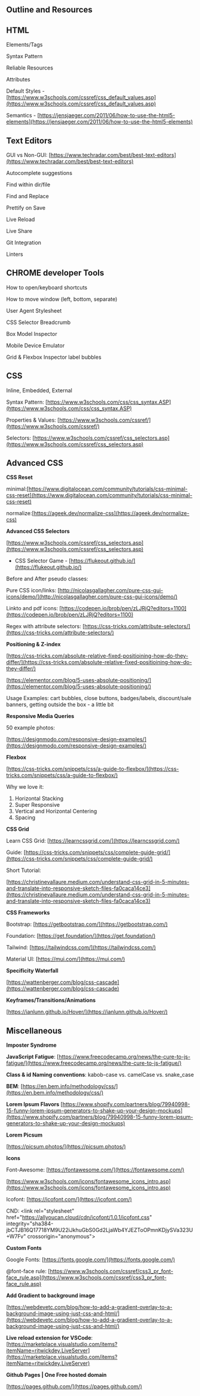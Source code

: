 ## **Outline and Resources**

## HTML

Elements/Tags

Syntax Pattern

Reliable Resources

Attributes

Default Styles - [https://www.w3schools.com/cssref/css_default_values.asp](https://www.w3schools.com/cssref/css_default_values.asp)

Semantics - [https://jensjaeger.com/2011/06/how-to-use-the-html5-elements](https://jensjaeger.com/2011/06/how-to-use-the-html5-elements)

## Text Editors

GUI vs Non-GUI: [https://www.techradar.com/best/best-text-editors](https://www.techradar.com/best/best-text-editors)

Autocomplete suggestions

Find within dir/file

Find and Replace

Prettify on Save

Live Reload

Live Share

Git Integration

Linters

## CHROME developer Tools

How to open/keyboard shortcuts

How to move window (left, bottom, separate)

User Agent Stylesheet

CSS Selector Breadcrumb

Box Model Inspector

Mobile Device Emulator

Grid & Flexbox Inspector label bubbles

## CSS

Inline, Embedded, External

Syntax Pattern: [https://www.w3schools.com/css/css_syntax.ASP](https://www.w3schools.com/css/css_syntax.ASP)

Properties & Values: [https://www.w3schools.com/cssref/](https://www.w3schools.com/cssref/)

Selectors: [https://www.w3schools.com/cssref/css_selectors.asp](https://www.w3schools.com/cssref/css_selectors.asp)

## Advanced CSS

**CSS Reset**

minimal:[https://www.digitalocean.com/community/tutorials/css-minimal-css-reset](https://www.digitalocean.com/community/tutorials/css-minimal-css-reset)

normalize:[https://ageek.dev/normalize-css](https://ageek.dev/normalize-css)

**Advanced CSS Selectors**

[https://www.w3schools.com/cssref/css_selectors.asp](https://www.w3schools.com/cssref/css_selectors.asp)

- CSS Selector Game - [https://flukeout.github.io/](https://flukeout.github.io/)

Before and After pseudo classes:

Pure CSS icon/links: [http://nicolasgallagher.com/pure-css-gui-icons/demo/](http://nicolasgallagher.com/pure-css-gui-icons/demo/)

Linkto and pdf icons: [https://codepen.io/brob/pen/zLJRjQ?editors=1100](https://codepen.io/brob/pen/zLJRjQ?editors=1100)

Regex with attribute selectors: [https://css-tricks.com/attribute-selectors/](https://css-tricks.com/attribute-selectors/)

**Positioning & Z-index**

[https://css-tricks.com/absolute-relative-fixed-positioining-how-do-they-differ/](https://css-tricks.com/absolute-relative-fixed-positioining-how-do-they-differ/)

[https://elementor.com/blog/5-uses-absolute-positioning/](https://elementor.com/blog/5-uses-absolute-positioning/)

Usage Examples: cart bubbles, close buttons, badges/labels, discount/sale banners, getting outside the box - a little bit

**Responsive Media Queries**

50 example photos:

[https://designmodo.com/responsive-design-examples/](https://designmodo.com/responsive-design-examples/)

**Flexbox**

[https://css-tricks.com/snippets/css/a-guide-to-flexbox/](https://css-tricks.com/snippets/css/a-guide-to-flexbox/)

Why we love it:

1. Horizontal Stacking
2. Super Responsive
3. Vertical and Horizontal Centering
4. Spacing

**CSS Grid**

Learn CSS Grid: [https://learncssgrid.com/](https://learncssgrid.com/)

Guide: [https://css-tricks.com/snippets/css/complete-guide-grid/](https://css-tricks.com/snippets/css/complete-guide-grid/)

Short Tutorial:

[https://christinevallaure.medium.com/understand-css-grid-in-5-minutes-and-translate-into-responsive-sketch-files-fa0caca14ce3](https://christinevallaure.medium.com/understand-css-grid-in-5-minutes-and-translate-into-responsive-sketch-files-fa0caca14ce3)

**CSS Frameworks**

Bootstrap: [https://getbootstrap.com/](https://getbootstrap.com/)

Foundation: [https://get.foundation/](https://get.foundation/)

Tailwind: [https://tailwindcss.com/](https://tailwindcss.com/)

Material UI: [https://mui.com/](https://mui.com/)

**Specificity Waterfall**

[https://wattenberger.com/blog/css-cascade](https://wattenberger.com/blog/css-cascade)

**Keyframes/Transitions/Animations**

[https://ianlunn.github.io/Hover/](https://ianlunn.github.io/Hover/)

## Miscellaneous

**Imposter Syndrome**

**JavaScript Fatigue**: [https://www.freecodecamp.org/news/the-cure-to-js-fatigue/](https://www.freecodecamp.org/news/the-cure-to-js-fatigue/)

**Class & id Naming conventions**: kabob-case vs. camelCase vs. snake_case

**BEM**: [https://en.bem.info/methodology/css/](https://en.bem.info/methodology/css/)

**Lorem Ipsum Flavors** [https://www.shopify.com/partners/blog/79940998-15-funny-lorem-ipsum-generators-to-shake-up-your-design-mockups](https://www.shopify.com/partners/blog/79940998-15-funny-lorem-ipsum-generators-to-shake-up-your-design-mockups)

**Lorem Picsum**

[https://picsum.photos/](https://picsum.photos/)

**Icons**

Font-Awesome: [https://fontawesome.com/](https://fontawesome.com/)

[https://www.w3schools.com/icons/fontawesome_icons_intro.asp](https://www.w3schools.com/icons/fontawesome_icons_intro.asp)

Icofont: [https://icofont.com/](https://icofont.com/)

CND: &lt;link rel="stylesheet" href="https://allyoucan.cloud/cdn/icofont/1.0.1/icofont.css" integrity="sha384-jbCTJB16Q17718YM9U22iJkhuGbS0Gd2LjaWb4YJEZToOPmnKDjySVa323U+W7Fv" crossorigin="anonymous">

**Custom Fonts**

Google Fonts: [https://fonts.google.com/](https://fonts.google.com/)

@font-face rule: [https://www.w3schools.com/cssref/css3_pr_font-face_rule.asp](https://www.w3schools.com/cssref/css3_pr_font-face_rule.asp)

**Add Gradient to background image**

[https://webdevetc.com/blog/how-to-add-a-gradient-overlay-to-a-background-image-using-just-css-and-html/](https://webdevetc.com/blog/how-to-add-a-gradient-overlay-to-a-background-image-using-just-css-and-html/)

**Live reload extension for VSCode**: [https://marketplace.visualstudio.com/items?itemName=ritwickdey.LiveServer](https://marketplace.visualstudio.com/items?itemName=ritwickdey.LiveServer)

**Github Pages | One Free hosted domain**

[https://pages.github.com/](https://pages.github.com/)
